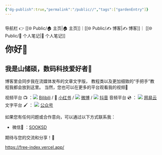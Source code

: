 ```yaml
---
{"dg-publish":true,"permalink":"/public//","tags":["gardenEntry"]}
---
```


<span style="float:right;">

导航栏  👉  [[🌐  Public/🏠 主页\|🏠 主页]]｜[[🌐  Public/✍️ 博客\|✍️ 博客]]｜ [[🌐  Public/📒 个人笔记\|📒 个人笔记]] 

</span>


# 你好👋 
## 我是山储硕，数码科技爱好者🧐

博客里会同步我在流媒体发布的文章文字版，
教程类以及更加细致的“手把手”教程我都会放到这里。
当然，您也可以在更多的平台观看我的视频🎥

[B]: https://space.bilibili.com/43323541
[XHS]: https://www.xiaohongshu.com/user/profile/62b32ecc000000001b02aa61
[wb]: https://weibo.com/u/3865627063
[dy]: https://www.douyin.com/user/MS4wLjABAAAAM2aAdRIPsSQf1GzdGk2zziIxMEIOwEROOl6II50v1bb9v4Ozm-zITeDJCW7NPu-M
[WYY]: https://music.163.com/#/artist?id=12264340
[GZH]: https://mp.weixin.qq.com/mp/profile_ext?action=home&__biz=MzkxNzM0MTUyMg==&scene=124#wechat_redirect

视频平台 📺 ：![](https://cdn.staticaly.com/gh/GitShanDing/FreeIndexImage@master/Freeindeximage/icon_bilibili.png)  [Bilibili][B]  /  📕  [小红书][XHS] /  ![](https://cdn.staticaly.com/gh/GitShanDing/FreeIndexImage@master/Freeindeximage/%E5%BE%AE%E5%8D%9A.png) [微博][wb] /   ![](https://cdn.staticaly.com/gh/GitShanDing/FreeIndexImage@master/Freeindeximage/%E6%8A%96%E9%9F%B3.png) [抖音][dy] 
音频平台 💿 ： ![](https://cdn.staticaly.com/gh/GitShanDing/FreeIndexImage@master/Freeindeximage/%E7%BD%91%E6%98%93%E4%BA%91%E9%9F%B3%E4%B9%90.png) [网易云][WYY]
文字平台 🖌 ： ![](https://cdn.staticaly.com/gh/GitShanDing/FreeIndexImage@master/Freeindeximage/%E5%BE%AE%E4%BF%A1%E5%85%AC%E4%BC%97%E5%8F%B7.png) [公众号][GZH]


如果您有任何问题或合作意向，可以通过以下方式联系我：

- 微信📲 ：[SOOKSD](weixin://profile/SOOKSD) 

期待与您的交流和分享！💬


https://free-index.vercel.app/